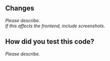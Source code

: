 ## Changes

*Please describe.*  
*If this affects the frontend, include screenshots.*  

## How did you test this code?

<!-- If the answer is manually, please include a quick step-by-step on how to test this PR. -->

*Please describe.*
